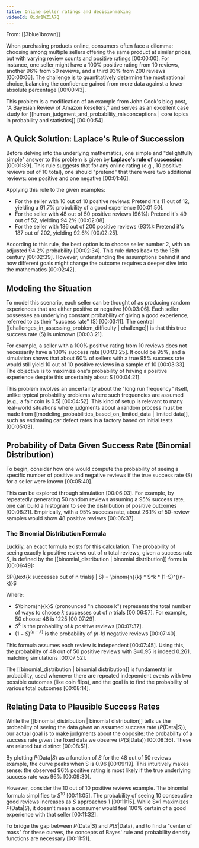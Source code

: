 ```yaml
---
title: Online seller ratings and decisionmaking
videoId: 8idr1WZ1A7Q
---
```


From: [[3blue1brown]] <br/> 

When purchasing products online, consumers often face a dilemma: choosing among multiple sellers offering the same product at similar prices, but with varying review counts and positive ratings <a class="yt-timestamp" data-t="00:00:00">[00:00:00]</a>. For instance, one seller might have a 100% positive rating from 10 reviews, another 96% from 50 reviews, and a third 93% from 200 reviews <a class="yt-timestamp" data-t="00:00:06">[00:00:06]</a>. The challenge is to quantitatively determine the most rational choice, balancing the confidence gained from more data against a lower absolute percentage <a class="yt-timestamp" data-t="00:00:43">[00:00:43]</a>.

This problem is a modification of an example from John Cook's blog post, "A Bayesian Review of Amazon Resellers," and serves as an excellent case study for [[human_judgment_and_probability_misconceptions | core topics in probability and statistics]] <a class="yt-timestamp" data-t="00:00:54">[00:00:54]</a>.

## A Quick Solution: Laplace's Rule of Succession

Before delving into the underlying mathematics, one simple and "delightfully simple" answer to this problem is given by **Laplace's rule of succession** <a class="yt-timestamp" data-t="00:01:39">[00:01:39]</a>. This rule suggests that for any online rating (e.g., 10 positive reviews out of 10 total), one should "pretend" that there were two additional reviews: one positive and one negative <a class="yt-timestamp" data-t="00:01:46">[00:01:46]</a>.

Applying this rule to the given examples:
*   For the seller with 10 out of 10 positive reviews: Pretend it's 11 out of 12, yielding a 91.7% probability of a good experience <a class="yt-timestamp" data-t="00:01:50">[00:01:50]</a>.
*   For the seller with 48 out of 50 positive reviews (96%): Pretend it's 49 out of 52, yielding 94.2% <a class="yt-timestamp" data-t="00:02:08">[00:02:08]</a>.
*   For the seller with 186 out of 200 positive reviews (93%): Pretend it's 187 out of 202, yielding 92.6% <a class="yt-timestamp" data-t="00:02:25">[00:02:25]</a>.

According to this rule, the best option is to choose seller number 2, with an adjusted 94.2% probability <a class="yt-timestamp" data-t="00:02:34">[00:02:34]</a>. This rule dates back to the 18th century <a class="yt-timestamp" data-t="00:02:39">[00:02:39]</a>. However, understanding the assumptions behind it and how different goals might change the outcome requires a deeper dive into the mathematics <a class="yt-timestamp" data-t="00:02:42">[00:02:42]</a>.

## Modeling the Situation

To model this scenario, each seller can be thought of as producing random experiences that are either positive or negative <a class="yt-timestamp" data-t="00:03:06">[00:03:06]</a>. Each seller possesses an underlying constant probability of giving a good experience, referred to as their "success rate" (S) <a class="yt-timestamp" data-t="00:03:11">[00:03:11]</a>. The central [[challenges_in_assessing_problem_difficulty | challenge]] is that this true success rate (S) is unknown <a class="yt-timestamp" data-t="00:03:21">[00:03:21]</a>.

For example, a seller with a 100% positive rating from 10 reviews does not necessarily have a 100% success rate <a class="yt-timestamp" data-t="00:03:25">[00:03:25]</a>. It could be 95%, and a simulation shows that about 60% of sellers with a true 95% success rate would still yield 10 out of 10 positive reviews in a sample of 10 <a class="yt-timestamp" data-t="00:03:33">[00:03:33]</a>. The objective is to maximize one's probability of having a positive experience despite this uncertainty about S <a class="yt-timestamp" data-t="00:04:21">[00:04:21]</a>.

This problem involves an uncertainty about the "long run frequency" itself, unlike typical probability problems where such frequencies are assumed (e.g., a fair coin is 0.5) <a class="yt-timestamp" data-t="00:04:52">[00:04:52]</a>. This kind of setup is relevant to many real-world situations where judgments about a random process must be made from [[modeling_probabilities_based_on_limited_data | limited data]], such as estimating car defect rates in a factory based on initial tests <a class="yt-timestamp" data-t="00:05:03">[00:05:03]</a>.

## Probability of Data Given Success Rate (Binomial Distribution)

To begin, consider how one would compute the probability of seeing a specific number of positive and negative reviews if the true success rate (S) for a seller were known <a class="yt-timestamp" data-t="00:05:40">[00:05:40]</a>.

This can be explored through simulation <a class="yt-timestamp" data-t="00:06:03">[00:06:03]</a>. For example, by repeatedly generating 50 random reviews assuming a 95% success rate, one can build a histogram to see the distribution of positive outcomes <a class="yt-timestamp" data-t="00:06:21">[00:06:21]</a>. Empirically, with a 95% success rate, about 26.1% of 50-review samples would show 48 positive reviews <a class="yt-timestamp" data-t="00:06:37">[00:06:37]</a>.

### The Binomial Distribution Formula

Luckily, an exact formula exists for this calculation. The probability of seeing exactly *k* positive reviews out of *n* total reviews, given a success rate *S*, is defined by the [[binomial_distribution | binomial distribution]] formula <a class="yt-timestamp" data-t="00:06:49">[00:06:49]</a>:

$P(\text{k successes out of n trials} | S) = \binom{n}{k} * S^k * (1-S)^{(n-k)}$

Where:
*   $\binom{n}{k}$ (pronounced "n choose k") represents the total number of ways to choose *k* successes out of *n* trials <a class="yt-timestamp" data-t="00:06:57">[00:06:57]</a>. For example, 50 choose 48 is 1225 <a class="yt-timestamp" data-t="00:07:29">[00:07:29]</a>.
*   $S^k$ is the probability of *k* positive reviews <a class="yt-timestamp" data-t="00:07:37">[00:07:37]</a>.
*   $(1-S)^{(n-k)}$ is the probability of *(n-k)* negative reviews <a class="yt-timestamp" data-t="00:07:40">[00:07:40]</a>.

This formula assumes each review is independent <a class="yt-timestamp" data-t="00:07:45">[00:07:45]</a>. Using this, the probability of 48 out of 50 positive reviews with S=0.95 is indeed 0.261, matching simulations <a class="yt-timestamp" data-t="00:07:52">[00:07:52]</a>.

The [[binomial_distribution | binomial distribution]] is fundamental in probability, used whenever there are repeated independent events with two possible outcomes (like coin flips), and the goal is to find the probability of various total outcomes <a class="yt-timestamp" data-t="00:08:14">[00:08:14]</a>.

## Relating Data to Plausible Success Rates

While the [[binomial_distribution | binomial distribution]] tells us the probability of seeing the data *given* an assumed success rate ($P(\text{Data} | S)$), our actual goal is to make judgments about the opposite: the probability of a success rate *given* the fixed data we observe ($P(S | \text{Data})$) <a class="yt-timestamp" data-t="00:08:36">[00:08:36]</a>. These are related but distinct <a class="yt-timestamp" data-t="00:08:51">[00:08:51]</a>.

By plotting $P(\text{Data} | S)$ as a function of *S* for the 48 out of 50 reviews example, the curve peaks when S is 0.96 <a class="yt-timestamp" data-t="00:09:19">[00:09:19]</a>. This intuitively makes sense: the observed 96% positive rating is most likely if the true underlying success rate was 96% <a class="yt-timestamp" data-t="00:09:30">[00:09:30]</a>.

However, consider the 10 out of 10 positive reviews example. The binomial formula simplifies to $S^{10}$ <a class="yt-timestamp" data-t="00:11:05">[00:11:05]</a>. The probability of seeing 10 consecutive good reviews increases as *S* approaches 1 <a class="yt-timestamp" data-t="00:11:15">[00:11:15]</a>. While S=1 maximizes $P(\text{Data} | S)$, it doesn't mean a consumer would feel 100% certain of a good experience with that seller <a class="yt-timestamp" data-t="00:11:32">[00:11:32]</a>.

To bridge the gap between $P(\text{Data} | S)$ and $P(S | \text{Data})$, and to find a "center of mass" for these curves, the concepts of Bayes' rule and probability density functions are necessary <a class="yt-timestamp" data-t="00:11:51">[00:11:51]</a>.